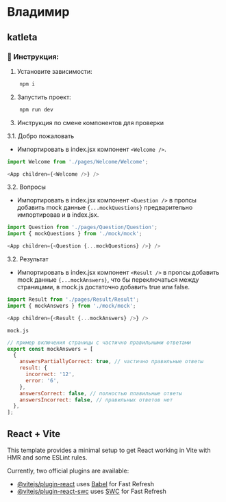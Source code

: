 # Владимир
## katleta

### 🔧 Инструкция:
1. Установите зависимости:
```sh
    npm i
```
2. Запустить проект:
```sh
    npm run dev
```
3. Инструкция по смене компонентов для проверки

3.1. Добро пожаловать
  + Импортировать в index.jsx компонент `<Welcome />`.
```js
import Welcome from './pages/Welcome/Welcome';

<App children={<Welcome />} />
```
3.2. Вопросы
  + Импортировать в index.jsx компонент `<Question />` в пропсы добавить mock данные `{...mockQuestions}` предварительно импортировав и в index.jsx.
```js
import Question from './pages/Question/Question';
import { mockQuestions } from './mock/mock';

<App children={<Question {...mockQuestions} />} />
```
3.2. Результат
  + Импортировать в index.jsx компонент `<Result />` в пропсы добавить mock данные `{...mockAnswers}`, что бы переключаться между страницами, в mock.js достаточно добавить true или false.
```js
import Result from './pages/Result/Result';
import { mockAnswers } from './mock/mock';

<App children={<Result {...mockAnswers} />} />
```
`mock.js`
```js
// пример включения страницы с частично правильными ответами
export const mockAnswers = [
  {
    answersPartiallyCorrect: true, // частично правильные ответы
    result: {
      incorrect: '12',
      error: '6',
    },
    answersCorrect: false, // полностью плавильные ответы
    answersIncorrect: false, // правильных ответов нет
  },
];
```

## React + Vite

This template provides a minimal setup to get React working in Vite with HMR and some ESLint rules.

Currently, two official plugins are available:

- [@vitejs/plugin-react](https://github.com/vitejs/vite-plugin-react/blob/main/packages/plugin-react/README.md) uses [Babel](https://babeljs.io/) for Fast Refresh
- [@vitejs/plugin-react-swc](https://github.com/vitejs/vite-plugin-react-swc) uses [SWC](https://swc.rs/) for Fast Refresh
